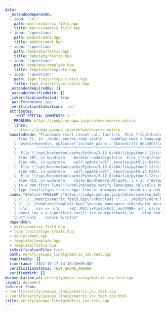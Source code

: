 ```yaml
---
data:
  _extendedDependsOn:
  - icon: ':x:'
    path: matrix/matrix_field.hpp
    title: matrix/matrix_field.hpp
  - icon: ':question:'
    path: modint/mont.hpp
    title: modint/mont.hpp
  - icon: ':question:'
    path: template/fastio.hpp
    title: template/fastio.hpp
  - icon: ':question:'
    path: template/template.hpp
    title: template/template.hpp
  - icon: ':question:'
    path: type_traits/type_traits.hpp
    title: type_traits/type_traits.hpp
  _extendedRequiredBy: []
  _extendedVerifiedWith: []
  _isVerificationFailed: true
  _pathExtension: cpp
  _verificationStatusIcon: ':x:'
  attributes:
    '*NOT_SPECIAL_COMMENTS*': ''
    PROBLEM: https://judge.yosupo.jp/problem/inverse_matrix
    links:
    - https://judge.yosupo.jp/problem/inverse_matrix
  bundledCode: "Traceback (most recent call last):\n  File \"/opt/hostedtoolcache/Python/3.12.0/x64/lib/python3.12/site-packages/onlinejudge_verify/documentation/build.py\"\
    , line 71, in _render_source_code_stat\n    bundled_code = language.bundle(stat.path,\
    \ basedir=basedir, options={'include_paths': [basedir]}).decode()\n          \
    \         ^^^^^^^^^^^^^^^^^^^^^^^^^^^^^^^^^^^^^^^^^^^^^^^^^^^^^^^^^^^^^^^^^^^^^^^^^^^^^^^^^\n\
    \  File \"/opt/hostedtoolcache/Python/3.12.0/x64/lib/python3.12/site-packages/onlinejudge_verify/languages/cplusplus.py\"\
    , line 187, in bundle\n    bundler.update(path)\n  File \"/opt/hostedtoolcache/Python/3.12.0/x64/lib/python3.12/site-packages/onlinejudge_verify/languages/cplusplus_bundle.py\"\
    , line 401, in update\n    self.update(self._resolve(pathlib.Path(included), included_from=path))\n\
    \  File \"/opt/hostedtoolcache/Python/3.12.0/x64/lib/python3.12/site-packages/onlinejudge_verify/languages/cplusplus_bundle.py\"\
    , line 401, in update\n    self.update(self._resolve(pathlib.Path(included), included_from=path))\n\
    \  File \"/opt/hostedtoolcache/Python/3.12.0/x64/lib/python3.12/site-packages/onlinejudge_verify/languages/cplusplus_bundle.py\"\
    , line 312, in update\n    raise BundleErrorAt(path, i + 1, \"#pragma once found\
    \ in a non-first line\")\nonlinejudge_verify.languages.cplusplus_bundle.BundleErrorAt:\
    \ type_traits/type_traits.hpp: line 4: #pragma once found in a non-first line\n"
  code: "#define PROBLEM \"https://judge.yosupo.jp/problem/inverse_matrix\"\n\n#include\
    \ \"../../matrix/matrix_field.hpp\"\n#include \"../../modint/mont.hpp\"\n#include\
    \ \"../../template/template.hpp\"\nusing namespace std;\n\nint main() {\n    int\
    \ n;\n    kin >> n;\n    kk2::MatrixField<kk2::mont998> a(n, n);\n    if (auto\
    \ const inv = a.input(kin).inv()) inv->output(kout);\n    else kout << -1 << \"\
    \\n\";\n\n    return 0;\n}\n"
  dependsOn:
  - matrix/matrix_field.hpp
  - type_traits/type_traits.hpp
  - modint/mont.hpp
  - template/template.hpp
  - template/fastio.hpp
  isVerificationFile: true
  path: verify/yosupo_linalg/matrix_inv.test.cpp
  requiredBy: []
  timestamp: '2024-10-17 14:18:33+09:00'
  verificationStatus: TEST_WRONG_ANSWER
  verifiedWith: []
documentation_of: verify/yosupo_linalg/matrix_inv.test.cpp
layout: document
redirect_from:
- /verify/verify/yosupo_linalg/matrix_inv.test.cpp
- /verify/verify/yosupo_linalg/matrix_inv.test.cpp.html
title: verify/yosupo_linalg/matrix_inv.test.cpp
---
```

